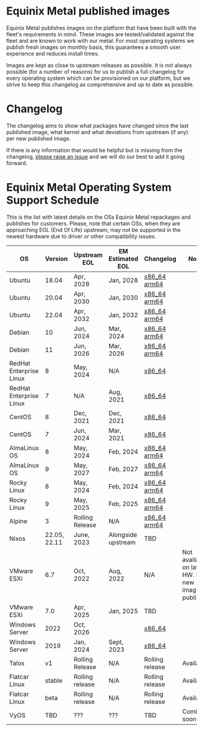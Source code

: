 # Equinix Metal published images

Equinix Metal publishes images on the platform that have been built with the fleet's requirements in mind. These images are tested/validated against the fleet and are known to work with our metal. For most operating systems we publish fresh images on monthly basis, this guarantees a smooth user experience and reduces install times.

Images are kept as close to upstream releases as possible. It is not always possible (for a number of reasons) for us to publish a full changelog for every operating system which can be provisioned on our platform, but we strive to keep this changelog as comprehensive and up to date as possible.

# Changelog

The changelog aims to show what packages have changed since the last published image, what kernel and what deviations from upstream (if any) per new published image.

If there is any information that would be helpful but is missing from the changelog, [please raise an issue](https://github.com/equinixmetal-images/changelog/issues/new) and we will do our best to add it going forward.

# Equinix Metal Operating System Support Schedule

This is the list with latest details on the OSs Equinix Metal repackages and publishes for customers. Please, note that certain OSs, when they are approaching EOL (End Of Life) upstream, may not be supported in the newest hardware due to driver or other compatibility issues.

| OS                      | Version | Upstream EOL  | EM Estimated EOL |  Changelog                      | Notes |
| ---                     | ---   | ---             | ---        | ---                                                               | --- |
| Ubuntu                  | 18.04 | Apr, 2028       | Jan, 2028  | [x86_64](ubuntu/x86_64/18_04.md) [arm64](ubuntu/aarch64/18_04.md) | |
| Ubuntu                  | 20.04 | Apr, 2030       | Jan, 2030  | [x86_64](ubuntu/x86_64/20_04.md) [arm64](ubuntu/aarch64/20_04.md) | |
| Ubuntu                  | 22.04 | Apr, 2032       | Jan, 2032  | [x86_64](ubuntu/x86_64/22_04.md) [arm64](ubuntu/aarch64/22_04.md) | |
| Debian                  | 10    | Jun, 2024       | Mar, 2024  | [x86_64](debian/x86_64/10.md) [arm64](debian/aarch64/10.md)       | |
| Debian                  | 11    | Jun, 2026       | Mar, 2026  | [x86_64](debian/x86_64/11.md) [arm64](debian/aarch64/11.md)       | |
| RedHat Enterprise Linux | 8     | May, 2024       | N/A        | [x86_64](rhel/x86_64/8.md)                                        | |
| RedHat Enterprise Linux | 7     | N/A             | Aug, 2021  | [x86_64](rhel/x86_64/7.md)                                        | |
| CentOS                  | 8     | Dec, 2021       | Dec, 2021  | [x86_64](centos/x86_64/8.md)                                      | |
| CentOS                  | 7     | Jun, 2024       | Mar, 2021  | [x86_64](centos/x86_64/7.md)                                      | |
| AlmaLinux OS            | 8     | May, 2024       | Feb, 2024  | [x86_64](alma/x86_64/8.md) [arm64](alma/aarch64/8.md)             | |
| AlmaLinux OS            | 9     | May, 2027       | Feb, 2027  | [x86_64](alma/x86_64/9.md) [arm64](alma/aarch64/9.md)             | |
| Rocky Linux             | 8     | May, 2024       | Feb, 2024  | [x86_64](rocky/x86_64/8.md) [arm64](rocky/aarch64/8.md)           | |
| Rocky Linux             | 9     | May, 2025       | Feb, 2025  | [x86_64](rocky/x86_64/9.md) [arm64](rocky/aarch64/9.md)           | |
| Alpine                  | 3     | Rolling Release | N/A        | [x86_64](alpine/x86_64/3.md) [arm64](alpine/aarch64/3.md)         | |
| Nixos                   | 22.05, 22.11 | June, 2023    | Alongside upstream   | TBD                                                               | |
| VMware ESXi             | 6.7   | Oct, 2022       | Aug, 2022  | N/A                                   | Not available on latest HW. No new images published. |
| VMware ESXi             | 7.0   | Apr, 2025       | Jan, 2025  | TBD                                                               | |
| Windows Server          | 2022  | Oct, 2026       |            | [x86_64](windows/x86_64/2022.md)                                  | |
| Windows Server          | 2019  | Jan, 2024       | Sept, 2023 | [x86_64](windows/x86_64/2019.md)                                  | |
| Talos                   | v1    | Rolling Release | N/A        | Rolling release                       | Available                  |
| Flatcar Linux           |stable | Rolling release | N/A        | Rolling release                       | Available                |
| Flatcar Linux           |beta   | Rolling release | N/A        | Rolling release                       | Available                 |
| VyOS                    | TBD   | ???             | ???        | TBD                                   | Coming soon                 |
